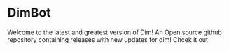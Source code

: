 # DimBot
Welcome to the latest and greatest version of Dim! An Open source github repository containing releases with new updates for dim! Chcek it out
